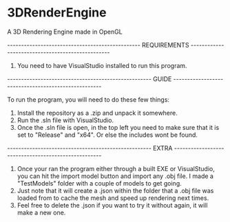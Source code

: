 # 3DRenderEngine
A 3D Rendering Engine made in OpenGL

------------------------------------------------ REQUIREMENTS -------------------------------------------------
1. You need to have VisualStudio installed to run this program.

---------------------------------------------------- GUIDE ----------------------------------------------------

To run the program, you will need to do these few things:
1. Install the repository as a .zip and unpack it somewhere.
2. Run the .sln file with VisualStudio.
3. Once the .sln file is open, in the top left you need to make sure that it is set to "Release" and "x64". Or else the includes wont be found.

---------------------------------------------------- EXTRA ----------------------------------------------------

1. Once your ran the program either through a built EXE or VisualStudio, you can hit the import model button and import any .obj file. I made a "TestModels" folder with a couple of models to get going.
2. Just note that it will create a .json within the folder that a .obj file was loaded from to cache the mesh and speed up rendering next times.
3. Feel free to delete the .json if you want to try it without again, it will make a new one.
